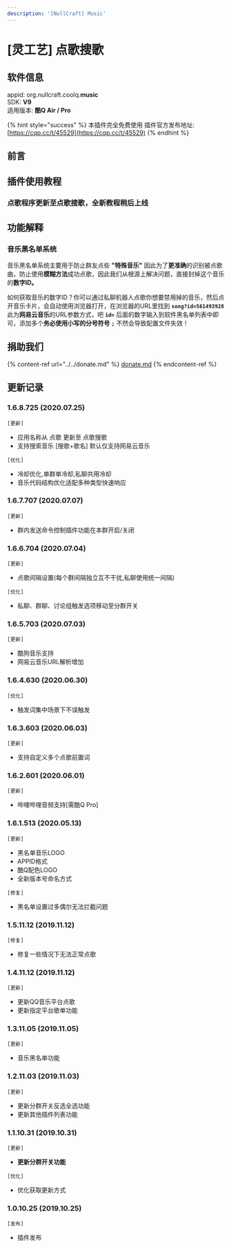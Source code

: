 ```yaml
---
description: '[NullCraft] Music'
---
```


# \[灵工艺] 点歌搜歌

## 软件信息

appid: org.nullcraft.coolq.**music**\
SDK: **V9**\
适用版本: **酷Q Air / Pro**

{% hint style="success" %}
本插件完全免费使用  插件官方发布地址:[https://cqp.cc/t/45529](https://cqp.cc/t/45529)
{% endhint %}

## 前言

## 插件使用教程

### 点歌程序更新至点歌搜歌，全新教程稍后上线

## **功能解释**

### **音乐黑名单系统**

音乐黑名单系统主要用于防止群友点些 **"特殊音乐"** 因此为了**更准确**的识别被点歌曲，防止使用**模糊方法**成功点歌，因此我们从根源上解决问题，直接封掉这个音乐的**数字ID。**

如何获取音乐的数字ID？你可以通过私聊机器人点歌你想要禁用掉的音乐，然后点开音乐卡片，会自动使用浏览器打开，在浏览器的URL里找到 **`song?id=561493928`** 此为**网易云音乐**的URL参数方式，吧 **`id=`** 后面的数字输入到软件黑名单列表中即可，添加多个**务必使用小写的分号符号** **`;`** 不然会导致配置文件失效！

## 捐助我们

{% content-ref url="../../donate.md" %}
[donate.md](../../donate.md)
{% endcontent-ref %}

## **更新记录**

### **1.6.8.725 (2020.07.25)**

`[更新]`

* 应用名称从 点歌 更新至 点歌搜歌
* 支持搜索音乐 \[搜歌+歌名] 默认仅支持网易云音乐

`[优化]`

* 冷却优化,单群单冷却,私聊共用冷却
* 音乐代码结构优化适配多种类型快速响应

### **1.6.7.707 (2020.07.07)**

`[更新]`

* 群内发送命令控制插件功能在本群开启/关闭

### **1.6.6.704 (2020.07.04)**

`[更新]`

* 点歌间隔设置(每个群间隔独立互不干扰,私聊使用统一间隔)

`[优化]`

* 私聊、群聊、讨论组触发选项移动至分群开关

### **1.6.5.703 (2020.07.03)**

`[更新]`

* 酷狗音乐支持
* 网易云音乐URL解析增加

### **1.6.4.630 (2020.06.30)**

`[优化]`

* 触发词集中场景下不误触发

### **1.6.3.603 (2020.06.03)**

`[更新]`

* 支持自定义多个点歌前置词

### **1.6.2.601 (2020.06.01)**

`[更新]`

* 哔哩哔哩音频支持\[需酷Q Pro]

### **1.6.1.513 (2020.05.13)**

`[更新]`

* 黑名单音乐LOGO
* APPID格式
* 酷Q配色LOGO
* 全新版本号命名方式

`[修复]`

* 黑名单设置过多偶尔无法拦截问题

### **1.5.11.12 (2019.11.12)**

`[修复]`

* 修复一些情况下无法正常点歌

### **1.4.11.12 (2019.11.12)**

`[更新]`

* 更新QQ音乐平台点歌
* 更新指定平台歌单功能

### **1.3.11.05 (2019.11.05)**

`[更新]`

* 音乐黑名单功能

### **1.2.11.03 (2019.11.03)**

`[更新]`

* 更新分群开关反选全选功能
* 更新其他插件列表功能

### **1.1.10.31 (2019.10.31)**

`[更新]`

* **更新分群开关功能**

`[优化]`

* 优化获取更新方式

### **1.0.10.25 (2019.10.25)**

`[发布]`

* 插件发布

